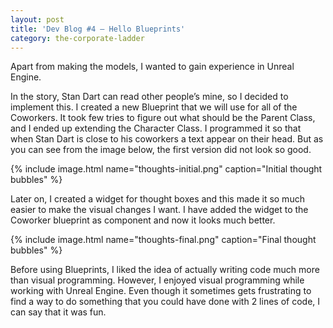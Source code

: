 ```yaml
---
layout: post
title: 'Dev Blog #4 – Hello Blueprints'
category: the-corporate-ladder
---
```


Apart from making the models, I wanted to gain experience in Unreal Engine.

In the story, Stan Dart can read other people’s mine, so I decided to implement this. I created a new Blueprint that we will use for all of the Coworkers. It took few tries to figure out what should be the Parent Class, and I ended up extending the Character Class. I programmed it so that when Stan Dart is close to his coworkers a text appear on their head. But as you can see from the image below, the first version did not look so good.

{% include image.html name="thoughts-initial.png" caption="Initial thought bubbles" %}

Later on, I created a widget for thought boxes and this made it so much easier to make the visual  changes I want. I have added the widget to the Coworker blueprint as component and now it looks much better.

{% include image.html name="thoughts-final.png" caption="Final thought bubbles" %}

Before using Blueprints, I liked the idea of actually writing code much more than visual programming. However, I enjoyed visual programming while working with Unreal Engine. Even though it sometimes gets frustrating to find a way to do something that you could have done with 2 lines of code, I can say that it was fun.
